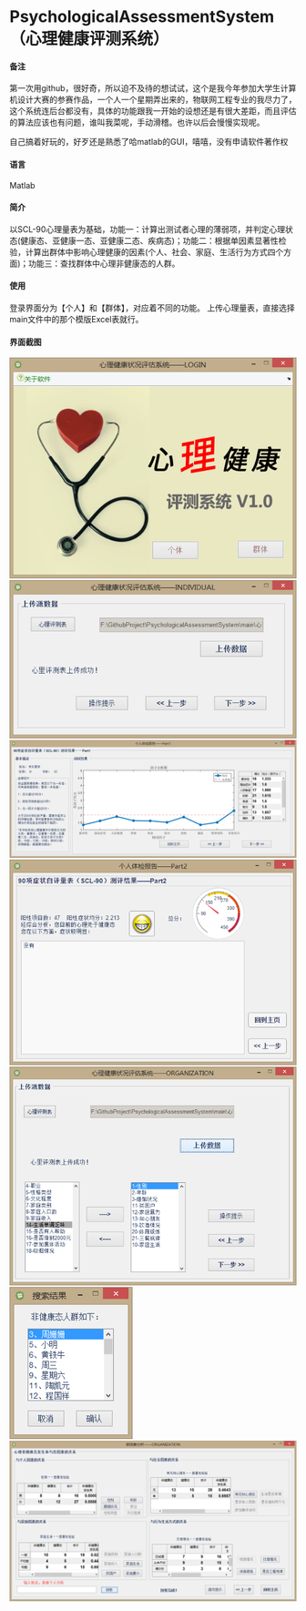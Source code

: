 # PsychologicalAssessmentSystem（心理健康评测系统）

#### 备注
第一次用github，很好奇，所以迫不及待的想试试，这个是我今年参加大学生计算机设计大赛的参赛作品，一个人一个星期弄出来的，物联网工程专业的我尽力了，这个系统连后台都没有，具体的功能跟我一开始的设想还是有很大差距，而且评估的算法应该也有问题，谁叫我菜呢，手动滑稽。也许以后会慢慢实现呢。

自己搞着好玩的，好歹还是熟悉了哈matlab的GUI，嘻嘻，没有申请软件著作权

#### 语言
Matlab

#### 简介
以SCL-90心理量表为基础，功能一：计算出测试者心理的薄弱项，并判定心理状态(健康态、亚健康一态、亚健康二态、疾病态)；功能二：根据单因素显著性检验，计算出群体中影响心理健康的因素(个人、社会、家庭、生活行为方式四个方面)；功能三：查找群体中心理非健康态的人群。

#### 使用
登录界面分为【个人】和【群体】，对应着不同的功能。
上传心理量表，直接选择main文件中的那个模版Excel表就行。

#### 界面截图
 ![image](https://github.com/AnRanbel/PsychologicalAssessmentSystem/raw/master/main/images/1.png)
 ![image](https://github.com/AnRanbel/PsychologicalAssessmentSystem/raw/master/main/images/2.png)
 ![image](https://github.com/AnRanbel/PsychologicalAssessmentSystem/raw/master/main/images/3.png)
 ![image](https://github.com/AnRanbel/PsychologicalAssessmentSystem/raw/master/main/images/4.png)
 ![image](https://github.com/AnRanbel/PsychologicalAssessmentSystem/raw/master/main/images/5.png)
 ![image](https://github.com/AnRanbel/PsychologicalAssessmentSystem/raw/master/main/images/7.png)
 ![image](https://github.com/AnRanbel/PsychologicalAssessmentSystem/raw/master/main/images/6.png)
